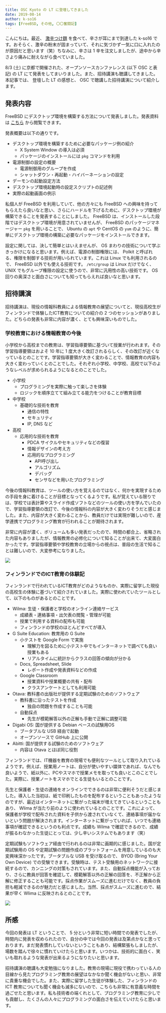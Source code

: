 ```yaml
---
title: OSC Kyoto の LT に登壇してきました
date: 2019-08-14
author: k-so16
tags: [FreeBSD, その他, 〇〇奮闘記]
---
```


こんにちは。最近、 [激辛つけ麵](https://prtimes.jp/main/html/rd/p/000000012.000039951.html) を食べて、辛さが耳にまで到達した k-so16 です。おそらく、激辛の粉末が固まっていて、それに気づかず一気に口に入れたのが原因だと思います（笑）ちなみに、辛さは 1 辛を注文しましたが、途中から辛さより痛みに耐えながら食べていました。

8/3 (土) に京都で開催された、オープンソースカンファレンス (以下 OSC と表記) の LT にて発表をしてまいりました。また、招待講演も聴講してきました。本記事では、 登壇した LT の感想と、 OSC で聴講した招待講演について紹介します。

## 発表内容
FreeBSD にデスクトップ環境を構築する方法について発表しました。発表資料は [こちら](https://speakerdeck.com/azuki/freebsddedesukutotupu-huan-jing-gou-zhu) から閲覧できます。

発表概要は以下の通りです。

- デスクトップ環境を構築するために必要なパッケージ例の紹介
    - X System Window の導入は必須
    - パッケージのインストールには `pkg` コマンドを利用
- 電源制御の設定の概要
    - 電源制御用のグループを作成
    - シャットダウン・再起動・ハイバーネーションの設定
- デーモンの起動設定方法
- デスクトップ環境起動時の設定スクリプトの記述例
- 実際の起動画面の例示

私個人が FreeBSD を利用していて、他の方々にも FreeBSD への興味を持ってもらえたら良いなと思い、さらにハードルを下げるために、デスクトップ環境が構築できることを発表することにしました。 FreeBSD は、インストールした段階ではデスクトップ環境が用意されていませんが、 FreeBSD のパッケージマネージャー `pkg` を用いることで、 Ubuntu の `apt` や CentOS の `yum` のように、簡単にデスクトップ環境の構築に必要なパッケージをインストールできます。

設定に関しては、決して簡単とはいえませんが、 OS まわりの技術について学ぶきっかけになると思います。例えば、電源の制御権限には、 Polkit と呼ばれる、権限を制御する技術が用いられています。これは Linux でも利用されるので、 FreeBSD 以外でも使える技術です。 `/etc/group` は Linux だけでなく、 UNIX でもグループ権限の設定に使うので、非常に汎用性の高い技術です。 OS 回りの奥深さと面白さについても知ってもらえれば良いなと思います。

## 招待講演
招待講演は、現役の情報科教員による情報教育の展望についてと、現役高校生がフィンランドで体験したICT教育についての紹介の 2 つのセッションがありました。どちらの発表も非常に内容が濃く、とても興味深いものでした。

### 学校教育における情報教育の今後
小学校から高校までの教育は、学習指導要領に基づいて授業が行われます。その学習指導要領はおよそ 10 年に 1 度大きく改訂されるらしく、その改訂が近くなっているとのことです。学習指導要領が大きく変わることで、情報教育の内容も大きく変わっていくとのことでした。それぞれ小学校、中学校、高校で以下のようなレベルが求められるようになるとのことでした。

- 小学校
    - プログラミングを実際に触って楽しさを体験
    - ロジックを順序立てて組み立てる能力をつけることが教育目標
- 中学校
    - 基礎的な技術を教育
        - 通信の特性
        - セキュリティ
        - IP, DNS など
- 高校
    - 応用的な技術を教育
        - PDCA サイクルやセキュリティなどの復習
        - 情報デザインの考え方
        - 応用的なプログラミング
            - API呼び出し
            - アルゴリズム
            - デバッグ
            - センサなどを用いたプログラミング

今後の情報科教育は、ツールの使い方を覚えるのではなく、何かを実現するための手段を身に着けることが目標となってくるようです。私が覚えている限りでは、学校では表計算やスライド作成ソフトなどのツールの使い方を学んでいたので、学習指導要領の改訂で、今後の情報科の内容が大きく変わりそうだと感じました。また、内容が大きく変わることから、教員だけでは実現が難しいので、産学連携でプログラミング教育が行われることが期待されます。

非常に内容が濃く、ボリュームも多い発表だったので、時間の都合上、省略された内容もありましたが、情報教育の必修化について知ることが出来て、大変面白かったです。学習指導要領や学校教育の立場からの視点は、普段の生活で知ることは難しいので、大変参考になりました。

![](images/osc-kyoto-2019-1.jpg)

### フィンランドでのICT教育の体験記
フィンランドで行われているICT教育がどのようなものか、実際に留学した現役の高校生の体験に基づいて紹介されていました。実際に使われていたツールとして、以下のものがあるとのことです。

- Wilma: 生徒・保護者と学校のオンライン連絡サービス
    - 成績表・連絡事項・出欠表の閲覧・管理が可能
    - 授業で利用する資料の配布も可能
    - フィンランドの学校のほとんどすべてが導入
- G Suite Education: 教育用の G Suite
    - 小テストを Google Form で実施
        - 理解力を図るために小テスト中でもインターネットで調べても良い授業もある
        - リアルタイムに統計からクラスの回答の傾向が分かる
    - Docs, Spreadsheet, Slide
        - レポート作成や発表資料などの作成
    - Google Classroom
        - 授業資料や授業概要の共有・配布
        - クラスアンケートとしても利用可能
- Otava: 教科書の出版社が提供する定期試験のためのソフトウェア
    - 教科書に沿ったテストを作成
        - 独自の問題を作成することも可能
    - 自動採点
        - 先生が模範解答以外の正解も手動で正解に調整可能
- Digabi OS: 国が提供する Debian ベースの試験用OS
    - ブータブルな USB 経由で起動
    - オープンソースで GitHub 上に公開
- Abitti: 国が提供する試験のためのソフトウェア
    - 内容は Otava とほぼ同じ役割

フィンランドでは、IT機器を教育の現場でも便利なツールとして取り入れているようです。例えば、授業用ノートは、自分が使いやすい媒体であれば、なんでも良いようで、紙以外に、PCやスマホで授業メモを取っても良いとこのことでした。実際に、授業ノートをスマホでとる生徒もいるとのことです。

先生と保護者・生徒の連絡をオンラインでできるのは非常に便利そうだと感じました。導入した当初は、紙で印刷したものを配布するということもあったようなのですが、最近はインターネットに繋がった端末が増えてきているということもあり、 Wlima が当たり前のように使われているとのことです。これによって、保護者が学校で配布された資料を子供から渡されていなくて、連絡事項が届かないという問題が解決されます。インターネットに繋がっていれば、いつでも連絡事項が確認できるというのも利点です。成績も Wilma で確認できるので、成績が振るわなかった生徒にとっては、少し辛いシステムでもあります（笑）

定期試験もソフトウェア経由で行われるのは非常に画期的に感じました。国が定期試験用の OS や定期試験の問題作成のプラットフォームを用意しているのも大変興味深かったです。ブータブルな USB を受け取るので、 BYOD (Bring Your Own Device) での受験できます。受験時は、テスト受験用のネットワークに接続するので、カンニングの対策もされています。また、自動採点機能が入っており、さらに教員が回答を確認して、模範解答以外の正解の回答を、不正解から正解に修正することも可能です。採点作業がスムーズに進むだけでなく、教員の負担も軽減できるのが魅力だと感じました。当然、採点がスムーズに進むので、結果が早く Wlima に反映されるとのことです。

![](images/osc-kyoto-2019-2.jpg)

## 所感
今回の発表は LT ということで、 5 分という非常に短い時間での発表でしたが、時間内に発表を収められたので、自分の中では今回の発表は及第点かなと思っております。まだ発表慣れしていないということもあり、結構緊張もしましたが、場数を踏んで徐々に慣れていけたらと思います。いつかは、技術的に面白く、笑いも取れるような発表が出来るようになりたいと思います。

招待講演の聴講も大変勉強になりました。教育の現場に現役で携わっている人の目線から見たプログラミング教育の展望はなかなか聞く機会がないと思い、非常に貴重な機会でした。また、実際に留学した生徒が体験した、フィンランドの ICT 教育についても聞く機会も滅多にないので、こちらも非常に有意義な時間を過ごせたと思います。私も技術者の端くれとして、プログラミング教育に少しでも貢献し、たくさんの人々にプログラミングの面白さを伝えていけたらと思います。